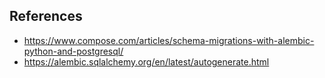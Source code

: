 
## References

- https://www.compose.com/articles/schema-migrations-with-alembic-python-and-postgresql/
- https://alembic.sqlalchemy.org/en/latest/autogenerate.html

